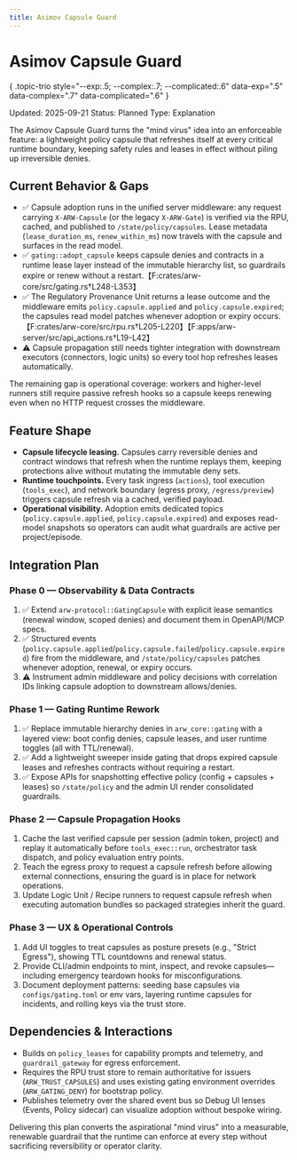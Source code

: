 ```yaml
---
title: Asimov Capsule Guard
---
```


# Asimov Capsule Guard
{ .topic-trio style="--exp:.5; --complex:.7; --complicated:.6" data-exp=".5" data-complex=".7" data-complicated=".6" }

Updated: 2025-09-21
Status: Planned
Type: Explanation

The Asimov Capsule Guard turns the "mind virus" idea into an enforceable feature: a lightweight policy capsule that refreshes itself at every critical runtime boundary, keeping safety rules and leases in effect without piling up irreversible denies.

## Current Behavior & Gaps
- ✅ Capsule adoption runs in the unified server middleware: any request carrying `X-ARW-Capsule` (or the legacy `X-ARW-Gate`) is verified via the RPU, cached, and published to `/state/policy/capsules`. Lease metadata (`lease_duration_ms`, `renew_within_ms`) now travels with the capsule and surfaces in the read model.
- ✅ `gating::adopt_capsule` keeps capsule denies and contracts in a runtime lease layer instead of the immutable hierarchy list, so guardrails expire or renew without a restart.【F:crates/arw-core/src/gating.rs†L248-L353】
- ✅ The Regulatory Provenance Unit returns a lease outcome and the middleware emits `policy.capsule.applied` and `policy.capsule.expired`; the capsules read model patches whenever adoption or expiry occurs.【F:crates/arw-core/src/rpu.rs†L205-L220】【F:apps/arw-server/src/api_actions.rs†L19-L42】
- ⚠️ Capsule propagation still needs tighter integration with downstream executors (connectors, logic units) so every tool hop refreshes leases automatically.

The remaining gap is operational coverage: workers and higher-level runners still require passive refresh hooks so a capsule keeps renewing even when no HTTP request crosses the middleware.

## Feature Shape
- **Capsule lifecycle leasing.** Capsules carry reversible denies and contract windows that refresh when the runtime replays them, keeping protections alive without mutating the immutable deny sets.
- **Runtime touchpoints.** Every task ingress (`actions`), tool execution (`tools_exec`), and network boundary (egress proxy, `/egress/preview`) triggers capsule refresh via a cached, verified payload.
- **Operational visibility.** Adoption emits dedicated topics (`policy.capsule.applied`, `policy.capsule.expired`) and exposes read-model snapshots so operators can audit what guardrails are active per project/episode.

## Integration Plan
### Phase 0 — Observability & Data Contracts
1. ✅ Extend `arw-protocol::GatingCapsule` with explicit lease semantics (renewal window, scoped denies) and document them in OpenAPI/MCP specs.
2. ✅ Structured events (`policy.capsule.applied`/`policy.capsule.failed`/`policy.capsule.expired`) fire from the middleware, and `/state/policy/capsules` patches whenever adoption, renewal, or expiry occurs.
3. ⚠️ Instrument admin middleware and policy decisions with correlation IDs linking capsule adoption to downstream allows/denies.

### Phase 1 — Gating Runtime Rework
1. ✅ Replace immutable hierarchy denies in `arw_core::gating` with a layered view: boot config denies, capsule leases, and user runtime toggles (all with TTL/renewal).
2. ✅ Add a lightweight sweeper inside gating that drops expired capsule leases and refreshes contracts without requiring a restart.
3. ✅ Expose APIs for snapshotting effective policy (config + capsules + leases) so `/state/policy` and the admin UI render consolidated guardrails.

### Phase 2 — Capsule Propagation Hooks
1. Cache the last verified capsule per session (admin token, project) and replay it automatically before `tools_exec::run`, orchestrator task dispatch, and policy evaluation entry points.
2. Teach the egress proxy to request a capsule refresh before allowing external connections, ensuring the guard is in place for network operations.
3. Update Logic Unit / Recipe runners to request capsule refresh when executing automation bundles so packaged strategies inherit the guard.

### Phase 3 — UX & Operational Controls
1. Add UI toggles to treat capsules as posture presets (e.g., "Strict Egress"), showing TTL countdowns and renewal status.
2. Provide CLI/admin endpoints to mint, inspect, and revoke capsules—including emergency teardown hooks for misconfigurations.
3. Document deployment patterns: seeding base capsules via `configs/gating.toml` or env vars, layering runtime capsules for incidents, and rolling keys via the trust store.

## Dependencies & Interactions
- Builds on `policy_leases` for capability prompts and telemetry, and `guardrail_gateway` for egress enforcement.
- Requires the RPU trust store to remain authoritative for issuers (`ARW_TRUST_CAPSULES`) and uses existing gating environment overrides (`ARW_GATING_DENY`) for bootstrap policy.
- Publishes telemetry over the shared event bus so Debug UI lenses (Events, Policy sidecar) can visualize adoption without bespoke wiring.

Delivering this plan converts the aspirational "mind virus" into a measurable, renewable guardrail that the runtime can enforce at every step without sacrificing reversibility or operator clarity.

